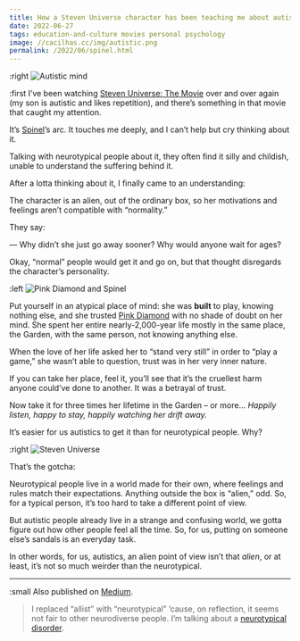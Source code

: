 ```yaml
---
title: How a Steven Universe character has been teaching me about autistic empathy
date: 2022-06-27
tags: education-and-culture movies personal psychology
image: //cacilhas.cc/img/autistic.png
permalink: /2022/06/spinel.html
---
```

[image]: {{{image}}}
[Pink Diamond and Spinel]: //cacilhas.cc/img/steven-universe/pink-diamond-spinel.jpg
[Steven Universe]: //cacilhas.cc/img/steven-universe/fly.jpg
[medium]: https://cacilhas.medium.com/how-a-steven-universe-character-has-been-teaching-me-about-autistic-empathy-bf2da980834a
[neurotypical disorder]: https://www.thestonkingsteps.com/thoughts-on-autism/neurotypical-syndrome-a-live-long-disorder/
[Pink Diamond]: https://steven-universe.fandom.com/wiki/Pink_Diamond
[Spinel]: https://steven-universe.fandom.com/wiki/Spinel
[Steven Universe: The Movie]: https://steven-universe.fandom.com/wiki/Steven_Universe:_The_Movie

:right ![Autistic mind][image]

:first I’ve been watching [Steven Universe: The Movie][] over and over again
(my son is autistic and likes repetition), and there’s something in that movie
that caught my attention.

It’s [Spinel][]’s arc. It touches me deeply, and I can’t help but cry thinking
about it.

Talking with neurotypical people about it, they often find it silly and
childish, unable to understand the suffering behind it.

After a lotta thinking about it, I finally came to an understanding:

The character is an alien, out of the ordinary box, so her motivations and
feelings aren’t compatible with “normality.”

They say:

— Why didn’t she just go away sooner? Why would anyone wait for ages?

Okay, “normal” people would get it and go on, but that thought disregards the
character’s personality.

:left ![Pink Diamond and Spinel][]

Put yourself in an atypical place of mind: she was **built** to play, knowing
nothing else, and she trusted [Pink Diamond][] with no shade of doubt on her
mind. She spent her entire nearly-2,000-year life mostly in the same place, the
Garden, with the same person, not knowing anything else.

When the love of her life asked her to “stand very still” in order to “play a
game,” she wasn’t able to question, trust was in her very inner nature.

If you can take her place, feel it, you’ll see that it’s the cruellest harm anyone
could’ve done to another. It was a betrayal of trust.

Now take it for three times her lifetime in the Garden – or more…
*Happily listen, happy to stay, happily watching her drift away.*

It’s easier for us autistics to get it than for neurotypical people. Why?

:right ![Steven Universe][]

That’s the gotcha:

Neurotypical people live in a world made for their own, where feelings and rules
match their expectations. Anything outside the box is “alien,” odd. So, for a
typical person, it’s too hard to take a different point of view.

But autistic people already live in a strange and confusing world, we gotta
figure out how other people feel all the time. So, for us, putting on someone
else’s sandals is an everyday task.

In other words, for us, autistics, an alien point of view isn’t that *alien*, or
at least, it’s not so much weirder than the neurotypical.

-----

:small Also published on [Medium][].

> I replaced “allist” with “neurotypical” ’cause, on reflection, it seems not
> fair to other neurodiverse people. I’m talking about a
> [neurotypical disorder][].
